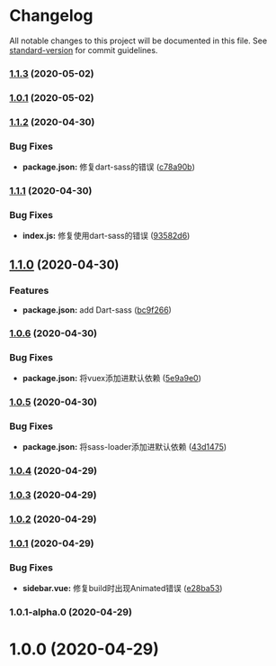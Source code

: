 # Changelog

All notable changes to this project will be documented in this file. See [standard-version](https://github.com/conventional-changelog/standard-version) for commit guidelines.

### [1.1.3](https://github.com/JackRay-C/vuepress-theme-note/compare/v1.1.2...v1.1.3) (2020-05-02)

### [1.0.1](https://github.com/JackRay-C/vuepress-theme-note/compare/v1.1.2...v1.0.1) (2020-05-02)

### [1.1.2](https://github.com/JackRay-C/vuepress-theme-note/compare/v1.1.1...v1.1.2) (2020-04-30)


### Bug Fixes

* **package.json:** 修复dart-sass的错误 ([c78a90b](https://github.com/JackRay-C/vuepress-theme-note/commit/c78a90bf7a3c54cfec165284aad9b6109ce2f48c))

### [1.1.1](https://github.com/JackRay-C/vuepress-theme-note/compare/v1.1.0...v1.1.1) (2020-04-30)


### Bug Fixes

* **index.js:** 修复使用dart-sass的错误 ([93582d6](https://github.com/JackRay-C/vuepress-theme-note/commit/93582d67b24520d7ffea7928b7388941bafebaba))

## [1.1.0](https://github.com/JackRay-C/vuepress-theme-note/compare/v1.0.6...v1.1.0) (2020-04-30)


### Features

* **package.json:** add Dart-sass ([bc9f266](https://github.com/JackRay-C/vuepress-theme-note/commit/bc9f266f44b2c88aadb01116931da5180d490048))

### [1.0.6](https://github.com/JackRay-C/vuepress-theme-note/compare/v1.0.5...v1.0.6) (2020-04-30)


### Bug Fixes

* **package.json:** 将vuex添加进默认依赖 ([5e9a9e0](https://github.com/JackRay-C/vuepress-theme-note/commit/5e9a9e03b9c92de50be1f9c1952d98a9d5ecd957))

### [1.0.5](https://github.com/JackRay-C/vuepress-theme-note/compare/v1.0.4...v1.0.5) (2020-04-30)


### Bug Fixes

* **package.json:** 将sass-loader添加进默认依赖 ([43d1475](https://github.com/JackRay-C/vuepress-theme-note/commit/43d14753cde031f92c883d25f47dd04bdda2cab6))

### [1.0.4](https://github.com/JackRay-C/vuepress-theme-note/compare/v1.0.3...v1.0.4) (2020-04-29)

### [1.0.3](https://github.com/JackRay-C/vuepress-theme-note/compare/v1.0.2...v1.0.3) (2020-04-29)

### [1.0.2](https://github.com/JackRay-C/vuepress-theme-note/compare/v1.0.1...v1.0.2) (2020-04-29)

### [1.0.1](https://github.com/JackRay-C/vuepress-theme-note/compare/v1.0.1-alpha.0...v1.0.1) (2020-04-29)


### Bug Fixes

* **sidebar.vue:** 修复build时出现Animated错误 ([e28ba53](https://github.com/JackRay-C/vuepress-theme-note/commit/e28ba53da28b6d3c6a90d45808554b0a24aace1b))

### 1.0.1-alpha.0 (2020-04-29)

# 1.0.0 (2020-04-29)
